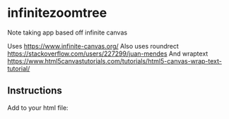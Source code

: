 # infinitezoomtree
Note taking app based off infinite canvas

Uses https://www.infinite-canvas.org/
Also uses roundrect https://stackoverflow.com/users/227299/juan-mendes
And wraptext https://www.html5canvastutorials.com/tutorials/html5-canvas-wrap-text-tutorial/

## Instructions
Add to your html file:
<script src="https://cdn.jsdelivr.net/npm/ef-infinite-canvas@0.5.0-alpha/dist/infinite-canvas.js"></script>
<script src="https://cdn.jsdelivr.net/gh/ruchirlives/infinitezoomtree/zoom-tree.js"></script>

